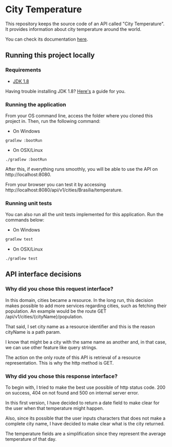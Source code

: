 # City Temperature

This repository keeps the source code of an API called "City Temperature". It provides information about city temperature around the world.

You can check its documentation [here](https://app.swaggerhub.com/apis-docs/santiagonbernardes/city-temperature/1.0.0).

## Running this project locally
### Requirements

- [JDK 1.8](http://www.oracle.com/technetwork/java/javase/downloads/jdk8-downloads-2133151.html)

Having trouble installing JDK 1.8? [Here's](https://www.guru99.com/install-java.html) a guide for you.

### Running the application
From your OS command line, access the folder where you cloned this project in. Then, run the following command:

- On Windows
```dos
gradlew :bootRun
```

- On OSX/Linux

```shell
./gradlew :bootRun
```

After this, if everything runs smoothly, you will be able to use the API on http://localhost:8080.

From your browser you can test it by accessing http://localhost:8080/api/v1/cities/Brasília/temperature.

### Running unit tests
You can also run all the unit tests implemented for this application. Run the commands below:

- On Windows
```cmd
gradlew test
```

- On OSX/Linux

```shell
./gradlew test
```

## API interface decisions
### Why did you chose this request interface?
In this domain, cities became a resource. In the long run, this decision makes possible to add more services regarding cities, such as fetching their population.
An example would be the route GET /api/v1/cities/{cityName}/population.

That said, I set city name as a resource identifier and this is the reason cityName is a path param.

I know that might be a city with the same name as another and, in that case, we can use other feature like query strings.

The action on the only route of this API is retrieval of a resource representation. This is why the http method is GET.

### Why did you chose this response interface?
To begin with, I tried to make the best use possible of http status code. 200 on success, 404 on not found and 500 on internal server error.

In this first version, I have decided to return a date field to make clear for the user when that temperature might happen.

Also, since its possible that the user inputs characters that does not make a complete city name, I have decided to make clear what is the city returned.

The temperature fields are a simplification since they represent the average temperature of that day. 
